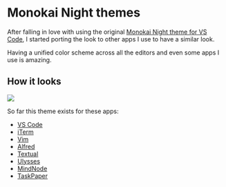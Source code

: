 # Monokai Night themes

After falling in love with using the original [Monokai Night theme for VS Code](https://github.com/fabiospampinato/vscode-monokai-night#readme), I started porting the look to other apps I use to have a similar look.

Having a unified color scheme across all the editors and even some apps I use is amazing.

## How it looks

![](https://i.imgur.com/PsZMur5.jpg)

So far this theme exists for these apps:

* [VS Code](https://github.com/fabiospampinato/vscode-monokai-night#readme)
* [iTerm](https://github.com/nikitavoloboev/my-mac-os/tree/master/iterm#readme)
* [Vim](https://github.com/nikitavoloboev/vim-monokai-night#readme)
* [Alfred](https://www.alfredapp.com/extras/theme/PQVZpeg4Zi/)
* [Textual](https://github.com/nikitavoloboev/my-mac-os/tree/master/textual#readme)
* [Ulysses](https://styles.ulyssesapp.com/bundle/Monokai+Night/5bbcb619b3dafa6b4e6d6bd4)
* [MindNode](https://github.com/nikitavoloboev/my-mac-os/tree/master/mindnode#readme)
* [TaskPaper](https://gist.github.com/nikitavoloboev/a213adef14daacd266b52d60e8b024c2)

